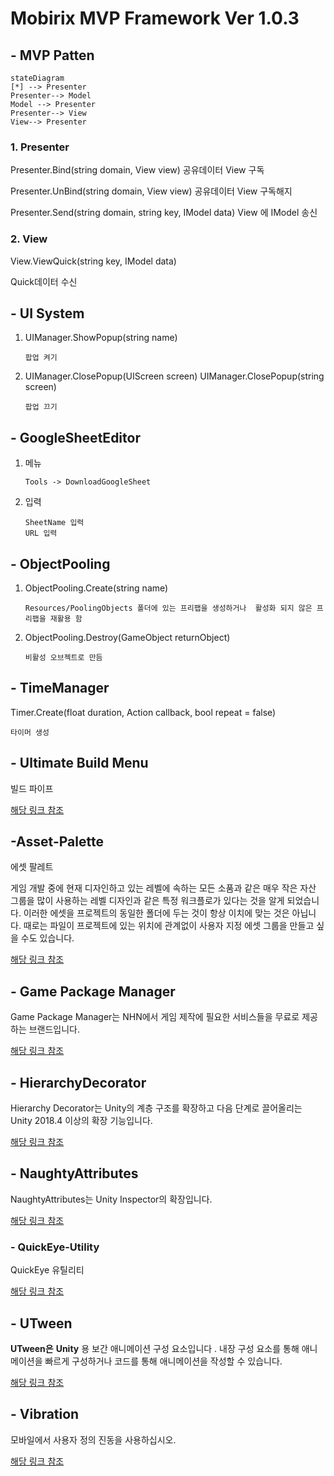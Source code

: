 # Mobirix MVP Framework Ver 1.0.3

## - MVP Patten

```mermaid
stateDiagram
[*] --> Presenter
Presenter--> Model
Model --> Presenter
Presenter--> View
View--> Presenter
```

### 1. Presenter

Presenter.Bind(string domain, View view)
    공유데이터 View 구독

Presenter.UnBind(string domain, View view)
    공유데이터 View 구독해지

Presenter.Send(string domain, string key, IModel data)
    View 에 IModel 송신

### 2. View

View.ViewQuick(string key, IModel data)

Quick데이터 수신

## - UI System

1.  UIManager.ShowPopup(string name)

        팝업 켜기

2.  UIManager.ClosePopup(UIScreen screen)
    UIManager.ClosePopup(string screen)

        팝업 끄기

## - GoogleSheetEditor

1.  메뉴

        Tools -> DownloadGoogleSheet

2.  입력

        SheetName 입력
        URL 입력
        
## - ObjectPooling

1.  ObjectPooling.Create(string name)

        Resources/PoolingObjects 폴더에 있는 프리팹을 생성하거나  활성화 되지 않은 프리팹을 재활용 함

2.  ObjectPooling.Destroy(GameObject returnObject)

        비활성 오브젝트로 만듬

## - TimeManager

Timer.Create(float duration, Action callback, bool repeat = false)

    타이머 생성

## - Ultimate Build Menu

빌드 파이프

[해당 링크 참조](https://assetstore.unity.com/packages/tools/utilities/ultimate-build-menu-233545?locale=ko-KR)

## -Asset-Palette

에셋 팔레트

게임 개발 중에 현재 디자인하고 있는 레벨에 속하는 모든 소품과 같은 매우 작은 자산 그룹을 많이 사용하는 레벨 디자인과 같은 특정 워크플로가 있다는 것을 알게 되었습니다. 이러한 에셋을 프로젝트의 동일한 폴더에 두는 것이 항상 이치에 맞는 것은 아닙니다. 때로는 파일이 프로젝트에 있는 위치에 관계없이 사용자 지정 에셋 그룹을 만들고 싶을 수도 있습니다.

[해당 링크 참조](https://github.com/RoyTheunissen/Asset-Palette)

## - Game Package Manager

Game Package Manager는 NHN에서 게임 제작에 필요한 서비스들을 무료로 제공하는 브랜드입니다.

[해당 링크 참조](https://github.com/nhn/gpm.unity)

## - HierarchyDecorator

Hierarchy Decorator는 Unity의 계층 구조를 확장하고 다음 단계로 끌어올리는 Unity 2018.4 이상의 확장 기능입니다.

[해당 링크 참조](https://github.com/WooshiiDev/HierarchyDecorator)

## - NaughtyAttributes

NaughtyAttributes는 Unity Inspector의 확장입니다.

[해당 링크 참조](https://github.com/dbrizov/NaughtyAttributes)

### - QuickEye-Utility

QuickEye 유틸리티

[해당 링크 참조](https://github.com/ErnSur/QuickEye-Utility)

## - UTween

**UTween은** **Unity** 용 보간 애니메이션 구성 요소입니다 . 내장 구성 요소를 통해 애니메이션을 빠르게 구성하거나 코드를 통해 애니메이션을 작성할 수 있습니다.

[해당 링크 참조](https://github.com/ls9512/UTween)

## - Vibration

모바일에서 사용자 정의 진동을 사용하십시오.

[해당 링크 참조](https://github.com/BenoitFreslon/Vibration)
